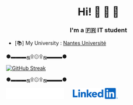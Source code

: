 <h1 align="center">Hi! 👋 🥰 🥹</h1>
<h3 align="center">I'm a 🇫🇷 IT student</h3>

- [📚] My University : [Nantes Université](https://www.univ-nantes.fr)

●▬▬▬ஜ۩۞۩ஜ▬▬▬●

[![GitHub Streak](http://github-readme-streak-stats.herokuapp.com?user=NoursInDev&theme=dark&background=000000)](https://git.io/streak-stats) 

●▬▬▬ஜ۩۞۩ஜ▬▬▬●

<footer>
<a href="https://discord.gg/3KcSjEWNx6" target="blank"><img align="center" src="discord.svg" alt="https://discord.gg/3KcSjEWNx6" height="30"/></a>&nbsp;&nbsp;&nbsp;&nbsp;&nbsp;
<a href="https://www.linkedin.com/in/tanguy-branellec-7255192b1/" target="blank"><img align="center" src="linkedin.svg" alt="https://www.linkedin.com/in/tanguy-branellec-7255192b1/" height="30"/></a>&nbsp;&nbsp;&nbsp;&nbsp;&nbsp;
</p>
</footer>
